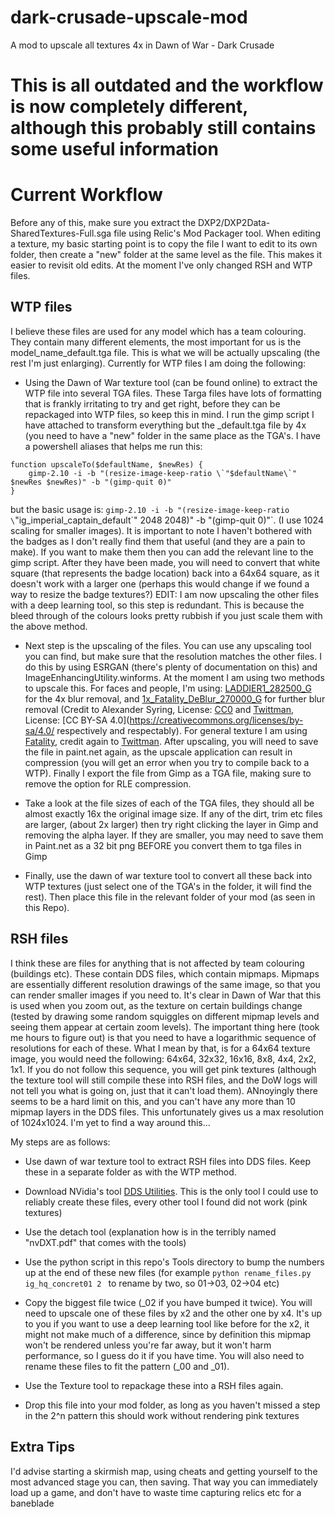 # dark-crusade-upscale-mod
A mod to upscale all textures 4x in Dawn of War - Dark Crusade

# This is all outdated and the workflow is now completely different, although this probably still contains some useful information

# Current Workflow
Before any of this, make sure you extract the DXP2/DXP2Data-SharedTextures-Full.sga file using Relic's Mod Packager tool. When editing a texture, my basic starting point is to copy the file I want to edit to its own folder, then create a "new" folder at the same level as the file. This makes it easier to revisit old edits. At the moment I've only changed RSH and WTP files.
## WTP files
I believe these files are used for any model which has a team colouring. They contain many different elements, the most important for us is the model_name_default.tga file. This is what we will be actually upscaling (the rest I'm just enlarging).
Currently for WTP files I am doing the following:
* Using the Dawn of War texture tool (can be found online) to extract the WTP file into several TGA files. These Targa files have lots of formatting that is frankly irritating to try and get right, before they can be repackaged into WTP files, so keep this in mind. I run the gimp script I have attached to transform everything but the \_default.tga file by 4x (you need to have a "new" folder in the same place as the TGA's. I have a powershell aliases that helps me run this:

```
function upscaleTo($defaultName, $newRes) {
	gimp-2.10 -i -b "(resize-image-keep-ratio \`"$defaultName\`" $newRes $newRes)" -b "(gimp-quit 0)"
}
```

but the basic usage is: `gimp-2.10 -i -b "(resize-image-keep-ratio \`"ig_imperial_captain_default\`" 2048 2048)" -b "(gimp-quit 0)"`. (I use 1024 scaling for smaller images). It is important to note I haven't bothered with the badges as I don't really find them that useful (and they are a pain to make). If you want to make them then you can add the relevant line to the gimp script. After they have been made, you will need to convert that white square (that represents the badge location) back into a 64x64 square, as it doesn't work with a larger one (perhaps this would change if we found a way to resize the badge textures?) EDIT: I am now upscaling the other files with a deep learning tool, so this step is redundant. This is because the bleed through of the colours looks pretty rubbish if you just scale them with the above method.

* Next step is the upscaling of the files. You can use any upscaling tool you can find, but make sure that the resolution matches the other files. I do this by using ESRGAN (there's plenty of documentation on this) and ImageEnhancingUtility.winforms. At the moment I am using two methods to upscale this. For faces and people, I'm using: [LADDIER1_282500_G](https://de-next.owncube.com/index.php/s/aAojXwLTPZto8rP) for the 4x blur removal, and [1x_Fatality_DeBlur_270000_G](https://de-next.owncube.com/index.php/s/aAojXwLTPZto8rP) for further blur removal (Credit to Alexander Syring, License: [CC0](https://creativecommons.org/publicdomain/zero/1.0/) and [Twittman](https://upscale.wiki/wiki/User:Twittman), License: [CC BY-SA 4.0](https://creativecommons.org/licenses/by-sa/4.0/ respectively and respectably). For general texture I am using [Fatality](https://de-next.owncube.com/index.php/s/gPjswdm6gCegQdz), credit again to [Twittman](https://upscale.wiki/wiki/User:Twittman). After upscaling, you will need to save the file in paint.net again, as the upscale application can result in compression (you will get an error when you try to compile back to a WTP). Finally I export the file from Gimp as a TGA file, making sure to remove the option for RLE compression.

* Take a look at the file sizes of each of the TGA files, they should all be almost exactly 16x the original image size. If any of the dirt, trim etc files are larger, (about 2x larger) then try right clicking the layer in Gimp and removing the alpha layer. If they are smaller, you may need to save them in Paint.net as a 32 bit png BEFORE you convert them to tga files in Gimp

* Finally, use the dawn of war texture tool to convert all these back into WTP textures (just select one of the TGA's in the folder, it will find the rest). Then place this file in the relevant folder of your mod (as seen in this Repo).

## RSH files
I think these are files for anything that is not affected by team colouring (buildings etc). These contain DDS files, which contain mipmaps. Mipmaps are essentially different resolution drawings of the same image, so that you can render smaller images if you need to. It's clear in Dawn of War that this is used when you zoom out, as the texture on certain buildings change (tested by drawing some random squiggles on different mipmap levels and seeing them appear at certain zoom levels). The important thing here (took me hours to figure out) is that you need to have a logarithmic sequence of resolutions for each of these. What I mean by that, is for a 64x64 texture image, you would need the following: 64x64, 32x32, 16x16, 8x8, 4x4, 2x2, 1x1. If you do not follow this sequence, you will get pink textures (although the texture tool will still compile these into RSH files, and the DoW logs will not tell you what is going on, just that it can't load them). ANnoyingly there seems to be a hard limit on this, and you can't have any more than 10 mipmap layers in the DDS files. This unfortunately gives us a max resolution of 1024x1024. I'm yet to find a way around this...

My steps are as follows:
* Use dawn of war texture tool to extract RSH files into DDS files. Keep these in a separate folder as with the WTP method.

* Download NVidia's tool [DDS Utilities](https://developer.nvidia.com/legacy-texture-tools). This is the only tool I could use to reliably create these files, every other tool I found did not work (pink textures)

* Use the detach tool (explanation how is in the terribly named "nvDXT.pdf" that comes with the tools)

* Use the python script in this repo's Tools directory to bump the numbers up at the end of these new files (for example `python rename_files.py ig_hq_concret01 2 ` to rename  by two, so 01->03, 02->04 etc)

* Copy the biggest file twice (_02 if you have bumped it twice). You will need to upscale one of these files by x2 and the other one by x4. It's up to you if you want to use a deep learning tool like before for the x2, it might not make much of a difference, since by definition this mipmap won't be rendered unless you're far away, but it won't harm performance, so I guess do it if you have time. You will also need to rename these files to fit the pattern (_00 and _01).

* Use the Texture tool to repackage these into a RSH files again.

* Drop this file into your mod folder, as long as you haven't missed a step in the 2^n pattern this should work without rendering pink textures

## Extra Tips
I'd advise starting a skirmish map, using cheats and getting yourself to the most advanced stage you can, then saving. That way you can immediately load up a game, and don't have to waste time capturing relics etc for a baneblade
